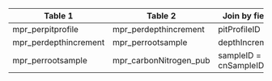 |Table 1|Table 2|Join by field(s)|
|---------------------|----------------------|---------------------|
|mpr_perpitprofile|mpr_perdepthincrement|pitProfileID|
|mpr_perdepthincrement|mpr_perrootsample|depthIncrementID|
|mpr_perrootsample|mpr_carbonNitrogen_pub|sampleID = cnSampleID|
